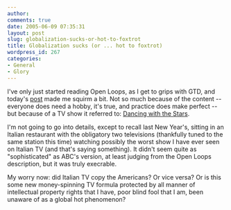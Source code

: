 ```yaml
---
author:
comments: true
date: 2005-06-09 07:35:31
layout: post
slug: globalization-sucks-or-hot-to-foxtrot
title: Globalization sucks (or ... hot to foxtrot)
wordpress_id: 267
categories:
- General
- Glory
---
```


I've only just started reading Open Loops, as I get to grips with GTD, and today's [post](http://hwebbjr.typepad.com/openloops/2005/06/give_me_a_break.html#more) made me squirm a bit. Not so much because of the content -- everyone does need a hobby, it's true, and practice does make perfect -- but because of a TV show it referred to: [Dancing with the Stars](http://abc.go.com/primetime/dancing/).

I'm not going to go into details, except to recall last New Year's, sitting in an Italian restaurant with the obligatory two televisions (thankfully tuned to the same station this time) watching possibly the worst show I have ever seen on Italian TV (and that's saying something). It didn't seem quite as "sophisticated" as ABC's version, at least judging from the Open Loops description, but it was truly execrable.

My worry now: did Italian TV copy the Americans? Or vice versa? Or is this some new money-spinning TV formula protected by all manner of intellectual property rights that I have, poor blind fool that I am, been unaware of as a global hot phenomenon?
